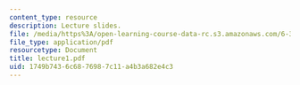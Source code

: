 ```yaml
---
content_type: resource
description: Lecture slides.
file: /media/https%3A/open-learning-course-data-rc.s3.amazonaws.com/6-345-automatic-speech-recognition-spring-2003/1749b7436c6876987c11a4b3a682e4c3_lecture1.pdf
file_type: application/pdf
resourcetype: Document
title: lecture1.pdf
uid: 1749b743-6c68-7698-7c11-a4b3a682e4c3
---
```


